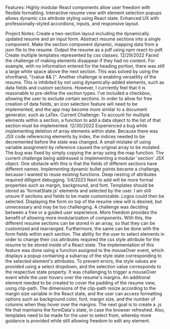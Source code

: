 Features:
Highly modular React components allow user freedom with flexible formatting. 
Interactive resume view with element selection popups allows dynamic css attribute styling using React state.
Enhanced UX with professionally-styled accordions, inputs, and responsive layout.


Project Notes:
Create a two-section layout including the dynamically updated resume and an input form.
Abstract resume sections into a single component.
Make the section component dynamic, mapping data from a json file to the resume.
Output the resume as a pdf using npm react-to-pdf.
Create multiple templates represented by css classes.
12/29/2022
Faced the challenge of making elements disappear if they had no content. For example, with no information entered for the heading portion, there was still a large white space above the next section. This was solved by using the shorthand, "{value && <element/>}". 
Another challenge is enabling versatility of the resume. This is inhibited by not using dynamically-added elements, such as data fields and custom sections. However, I currrently feel that it is reasonable to pre-define the section types. I've included a checkbox, allowing the user to exclude certain sections. In order to allow for free creation of data fields, an icon selection feature will need to be implemented, and the app may become more similar to a document generator, such as LaTex.
Current Challenge: To account for multiple elements within a section, a function to add a data object to the list of that section must be implemented.
12/30/2022
Experienced a bug while implementing deletion of array elements within state. Because there was JSX code referencing elements by index, the indices needed to be decremented before the state was changed. A small mistake of using variable assignment by reference caused the original array to be mutated. The bug was fixed by simply copying the array using the map function.
The current challenge being addressed is implementing a modular 'section' JSX object. One obstacle with this is that the fields of different sections have different names.
Implementing dynamic bullet points became a challenge, because I wanted to reuse existing functions. Deep nesting of attributes required dilligent debugging.
1/4/2023
Next to add will be more format properties such as margin, background, and font. Templates should be stored as 'formatState.js' elements and selected by the user. I am still unsure if sections and fields to be made customizable. Logos could then be selected. Displaying the form on top of the resume view will is desired, but unnecessary and may be too challenging.
A challenge was deciding between a free or a guided user experience. More freedom provides the benefit of allowing more modularization of components. With this, the different resume sections can be stored in an array, so that they can be customized and rearranged. Furthermore, the same can be done with the form fields within each section.
The ability for the user to select elements in order to change their css attributes required the css style attribute for the resume to be stored inside of a React state. The implementation of this feature was done using a function assigned to the mouseOver event, which displays a popup containing a subarray of the style state corresponding to the selected element's attributes. To prevent errors, the style values are provided using a select dropdown, and the selection value corresponds to the respective state property.
It was challenging to trigger a mouseOver event while the user hovers over the resume's margins. An additional element needed to be created to cover the padding of the resume view, using clip-path. The dimensions of the clip-path resize according to the margin size variable in the React state, and the user can access formatting options such as background color, font, margin size, and the number of columns when they hover over the margins.
The next goal is to create a .js file that maintains the formData's state, in case the browser refreshed. Also, templates need to be made for the user to select from, whereby more guidance is provided while still allowing freedom to edit any element.